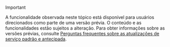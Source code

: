 > [!IMPORTANT]
> A funcionalidade observada neste tópico está disponível para usuários direcionados como parte de uma versão prévia. O conteúdo e as funcionalidades estão sujeitos a alteração. Para obter informações sobre as versões prévias, consulte [Perguntas frequentes sobre as atualizações de serviço padrão e antecipada](https://docs.microsoft.com/en-us/dynamics365/unified-operations/fin-and-ops/get-started/public-preview-releases).
